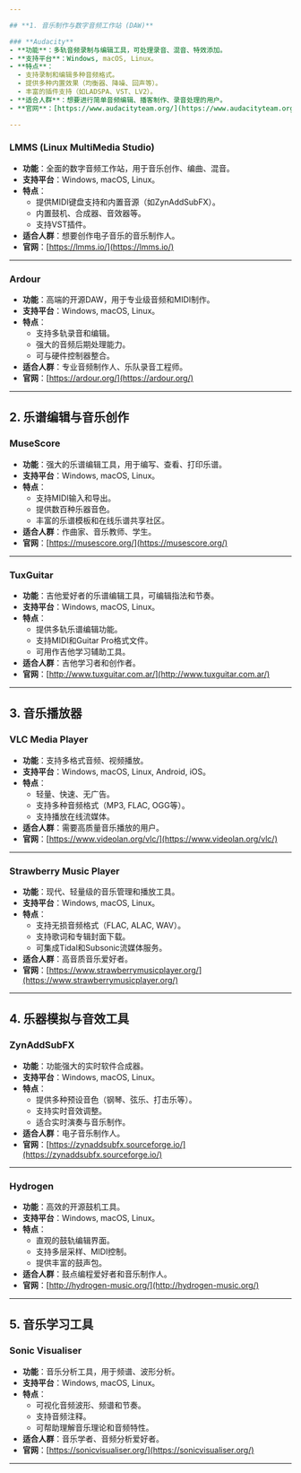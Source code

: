 ```yaml
---

## **1. 音乐制作与数字音频工作站 (DAW)**

### **Audacity**
- **功能**：多轨音频录制与编辑工具，可处理录音、混音、特效添加。
- **支持平台**：Windows, macOS, Linux。
- **特点**：
  - 支持录制和编辑多种音频格式。
  - 提供多种内置效果（均衡器、降噪、回声等）。
  - 丰富的插件支持（如LADSPA、VST、LV2）。
- **适合人群**：想要进行简单音频编辑、播客制作、录音处理的用户。
- **官网**：[https://www.audacityteam.org/](https://www.audacityteam.org/)

---
```


### **LMMS (Linux MultiMedia Studio)**
- **功能**：全面的数字音频工作站，用于音乐创作、编曲、混音。
- **支持平台**：Windows, macOS, Linux。
- **特点**：
  - 提供MIDI键盘支持和内置音源（如ZynAddSubFX）。
  - 内置鼓机、合成器、音效器等。
  - 支持VST插件。
- **适合人群**：想要创作电子音乐的音乐制作人。
- **官网**：[https://lmms.io/](https://lmms.io/)

---

### **Ardour**
- **功能**：高端的开源DAW，用于专业级音频和MIDI制作。
- **支持平台**：Windows, macOS, Linux。
- **特点**：
  - 支持多轨录音和编辑。
  - 强大的音频后期处理能力。
  - 可与硬件控制器整合。
- **适合人群**：专业音频制作人、乐队录音工程师。
- **官网**：[https://ardour.org/](https://ardour.org/)

---

## **2. 乐谱编辑与音乐创作**

### **MuseScore**
- **功能**：强大的乐谱编辑工具，用于编写、查看、打印乐谱。
- **支持平台**：Windows, macOS, Linux。
- **特点**：
  - 支持MIDI输入和导出。
  - 提供数百种乐器音色。
  - 丰富的乐谱模板和在线乐谱共享社区。
- **适合人群**：作曲家、音乐教师、学生。
- **官网**：[https://musescore.org/](https://musescore.org/)

---

### **TuxGuitar**
- **功能**：吉他爱好者的乐谱编辑工具，可编辑指法和节奏。
- **支持平台**：Windows, macOS, Linux。
- **特点**：
  - 提供多轨乐谱编辑功能。
  - 支持MIDI和Guitar Pro格式文件。
  - 可用作吉他学习辅助工具。
- **适合人群**：吉他学习者和创作者。
- **官网**：[http://www.tuxguitar.com.ar/](http://www.tuxguitar.com.ar/)

---

## **3. 音乐播放器**

### **VLC Media Player**
- **功能**：支持多格式音频、视频播放。
- **支持平台**：Windows, macOS, Linux, Android, iOS。
- **特点**：
  - 轻量、快速、无广告。
  - 支持多种音频格式（MP3, FLAC, OGG等）。
  - 支持播放在线流媒体。
- **适合人群**：需要高质量音乐播放的用户。
- **官网**：[https://www.videolan.org/vlc/](https://www.videolan.org/vlc/)

---

### **Strawberry Music Player**
- **功能**：现代、轻量级的音乐管理和播放工具。
- **支持平台**：Windows, macOS, Linux。
- **特点**：
  - 支持无损音频格式（FLAC, ALAC, WAV）。
  - 支持歌词和专辑封面下载。
  - 可集成Tidal和Subsonic流媒体服务。
- **适合人群**：高音质音乐爱好者。
- **官网**：[https://www.strawberrymusicplayer.org/](https://www.strawberrymusicplayer.org/)

---

## **4. 乐器模拟与音效工具**

### **ZynAddSubFX**
- **功能**：功能强大的实时软件合成器。
- **支持平台**：Windows, macOS, Linux。
- **特点**：
  - 提供多种预设音色（钢琴、弦乐、打击乐等）。
  - 支持实时音效调整。
  - 适合实时演奏与音乐制作。
- **适合人群**：电子音乐制作人。
- **官网**：[https://zynaddsubfx.sourceforge.io/](https://zynaddsubfx.sourceforge.io/)

---

### **Hydrogen**
- **功能**：高效的开源鼓机工具。
- **支持平台**：Windows, macOS, Linux。
- **特点**：
  - 直观的鼓轨编辑界面。
  - 支持多层采样、MIDI控制。
  - 提供丰富的鼓声包。
- **适合人群**：鼓点编程爱好者和音乐制作人。
- **官网**：[http://hydrogen-music.org/](http://hydrogen-music.org/)

---

## **5. 音乐学习工具**

### **Sonic Visualiser**
- **功能**：音乐分析工具，用于频谱、波形分析。
- **支持平台**：Windows, macOS, Linux。
- **特点**：
  - 可视化音频波形、频谱和节奏。
  - 支持音频注释。
  - 可帮助理解音乐理论和音频特性。
- **适合人群**：音乐学者、音频分析爱好者。
- **官网**：[https://sonicvisualiser.org/](https://sonicvisualiser.org/)

---
